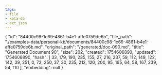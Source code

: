 ```yaml
---
tags:
- file
- kota-db
- ext_json
---
```

{
  "id": "84400c98-1c69-4861-b4e1-affe0759de6b",
  "file_path": "./examples-data/personal-kb/documents/84400c98-1c69-4861-b4e1-affe0759de6b.md",
  "original_path": "/generated/doc-090.md",
  "title": "Generated Document 90",
  "size": 202,
  "created": 1754606890,
  "updated": 1754606890,
  "hash": [
    33,
    179,
    190,
    235,
    155,
    27,
    216,
    237,
    59,
    112,
    149,
    122,
    142,
    39,
    251,
    0,
    72,
    250,
    37,
    30,
    235,
    212,
    120,
    200,
    95,
    195,
    64,
    58,
    167,
    239,
    54,
    110
  ],
  "embedding": null
}